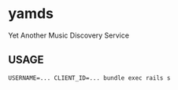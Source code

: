 # yamds
Yet Another Music Discovery Service

## USAGE

`USERNAME=... CLIENT_ID=... bundle exec rails s`
